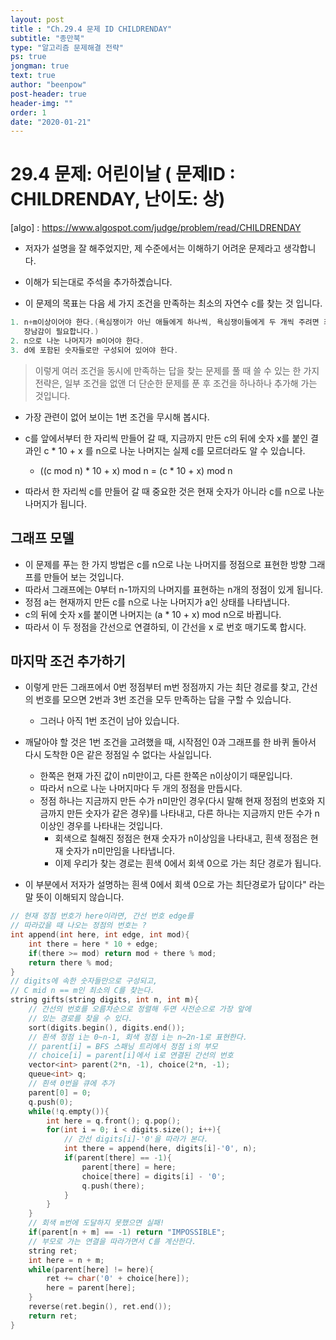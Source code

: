 ```yaml
---
layout: post
title : "Ch.29.4 문제 ID CHILDRENDAY"
subtitle: "종만북"
type: "알고리즘 문제해결 전략"
ps: true
jongman: true
text: true
author: "beenpow"
post-header: true
header-img: ""
order: 1
date: "2020-01-21"
---
```


# 29.4 문제: 어린이날 ( 문제ID : CHILDRENDAY, 난이도: 상)
[algo] : <https://www.algospot.com/judge/problem/read/CHILDRENDAY>

- 저자가 설명을 잘 해주었지만, 제 수준에서는 이해하기 어려운 문제라고 생각합니다.
- 이해가 되는대로 주석을 추가하곘습니다.



- 이 문제의 목표는 다음 세 가지 조건을 만족하는 최소의 자연수 c를 찾는 것 입니다.


```cpp
1. n+m이상이어야 한다.(욕심쟁이가 아닌 애들에게 하나씩, 욕심쟁이들에게 두 개씩 주려면 최소 n+m개의
   장남감이 필요합니다.)
2. n으로 나눈 나머지가 m이어야 한다.
3. d에 포함된 숫자들로만 구성되어 있어야 한다.
```

> 이렇게 여러 조건을 동시에 만족하는 답을 찾는 문제를 풀 때 쓸 수 있는 한 가지 전략은, 일부 조건을
> 없앤 더 단순한 문제를 푼 후 조건을 하나하나 추가해 가는 것입니다.

- 가장 관련이 없어 보이는 1번 조건을 무시해 봅시다.
- c를 앞에서부터 한 자리씩 만들어 갈 때, 지금까지 만든 c의 뒤에 숫자 x를 붙인 결과인 c * 10 + x 를
  n으로 나눈 나머지는 실제 c를 모르더라도 알 수 있습니다.
  - ((c mod n) * 10 + x) mod n = (c * 10 + x) mod n

- 따라서 한 자리씩 c를 만들어 갈 때 중요한 것은 현재 숫자가 아니라 c를 n으로 나눈 나머지가 됩니다.

## 그래프 모델
- 이 문제를 푸는 한 가지 방법은 c를 n으로 나눈 나머지를 정점으로 표현한 방향 그래프를 만들어 보는
  것입니다.
- 따라서 그래프에는 0부터 n-1까지의 나머지를 표현하는 n개의 정점이 있게 됩니다.
- 정점 a는 현재까지 만든 c를 n으로 나눈 나머지가 a인 상태를 나타냅니다.
- c의 뒤에 숫자 x를 붙이면 나머지는 (a * 10 + x) mod n으로 바뀝니다.
- 따라서 이 두 정점을 간선으로 연결하되, 이 간선을 x 로 번호 매기도록 합시다.


## 마지막 조건 추가하기
- 이렇게 만든 그래프에서 0번 정점부터 m번 정점까지 가는 최단 경로를 찾고, 간선의 번호를 모으면 2번과
  3번 조건을 모두 만족하는 답을 구할 수 있습니다.
  - 그러나 아직 1번 조건이 남아 있습니다.

- 깨달아야 할 것은 1번 조건을 고려했을 때, 시작점인 0과 그래프를 한 바퀴 돌아서 다시 도착한 0은 같은
  정점일 수 없다는 사실입니다.
  - 한쪽은 현재 가진 값이 n미만이고, 다른 한쪽은 n이상이기 때문입니다.
  - 따라서 n으로 나눈 나머지마다 두 개의 정점을 만듭시다.
  - 정점 하나는 지금까지 만든 수가 n미만인 경우(다시 말해 현재 정점의 번호와 지금까지 만든 숫자가
    같은 경우)를 나타내고, 다른 하나는 지금까지 만든 수가 n이상인 경우를 나타내는 것입니다.
    - 회색으로 칠해진 정점은 현재 숫자가 n이상임을 나타내고, 흰색 정점은 현재 숫자가 n미만임을
      나타냅니다.
    - 이제 우리가 찾는 경로는 흰색 0에서 회색 0으로 가는 최단 경로가 됩니다.


- 이 부분에서 저자가 설명하는 흰색 0에서 회색 0으로 가는 최단경로가 답이다" 라는 말 뜻이 이해되지
  않습니다.


```cpp
// 현재 정점 번호가 here이라면, 간선 번호 edge를
// 따라갔을 때 나오는 정점의 번호는 ?
int append(int here, int edge, int mod){
    int there = here * 10 + edge;
    if(there >= mod) return mod + there % mod;
    return there % mod;
}
// digits에 속한 숫자들만으로 구성되고,
// C mid n == m인 최소의 C를 찾는다.
string gifts(string digits, int n, int m){
    // 간선의 번호를 오름차순으로 정렬해 두면 사전순으로 가장 앞에
    // 있는 경로를 찾을 수 있다.
    sort(digits.begin(), digits.end());
    // 흰색 정점 i는 0~n-1, 회색 정점 i는 n~2n-1로 표현한다.
    // parent[i] = BFS 스패닝 트리에서 정점 i의 부모
    // choice[i] = parent[i]에서 i로 연결된 간선의 번호
    vector<int> parent(2*n, -1), choice(2*n, -1);
    queue<int> q;
    // 흰색 0번을 큐에 추가
    parent[0] = 0;
    q.push(0);
    while(!q.empty()){
        int here = q.front(); q.pop();
        for(int i = 0; i < digits.size(); i++){
            // 간선 digits[i]-'0'을 따라가 본다.
            int there = append(here, digits[i]-'0', n);
            if(parent[there] == -1){
                parent[there] = here;
                choice[there] = digits[i] - '0';
                q.push(there);
            }
        }
    }
    // 회색 m번에 도달하지 못했으면 실패!
    if(parent[n + m] == -1) return "IMPOSSIBLE";
    // 부모로 가는 연결을 따라가면서 C를 계산한다.
    string ret;
    int here = n + m;
    while(parent[here] != here){
        ret += char('0' + choice[here]);
        here = parent[here];
    }
    reverse(ret.begin(), ret.end());
    return ret;
}
```
